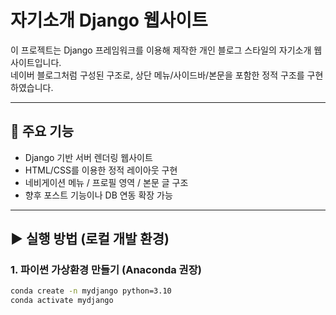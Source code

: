 # 자기소개 Django 웹사이트

이 프로젝트는 Django 프레임워크를 이용해 제작한 개인 블로그 스타일의 자기소개 웹사이트입니다.  
네이버 블로그처럼 구성된 구조로, 상단 메뉴/사이드바/본문을 포함한 정적 구조를 구현하였습니다.

---

## 📂 주요 기능
- Django 기반 서버 렌더링 웹사이트
- HTML/CSS를 이용한 정적 레이아웃 구현
- 네비게이션 메뉴 / 프로필 영역 / 본문 글 구조
- 향후 포스트 기능이나 DB 연동 확장 가능

---

## ▶️ 실행 방법 (로컬 개발 환경)

### 1. 파이썬 가상환경 만들기 (Anaconda 권장)

```bash
conda create -n mydjango python=3.10
conda activate mydjango
